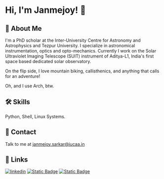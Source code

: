 
# Hi, I'm Janmejoy! 👋


## 🚀 About Me
I'm a PhD scholar at the Inter-University Centre for Astronomy and Astrophysics and Tezpur University. I specialize in astronomical instrumentation, optics and opto-mechanics.
Currently I work on the Solar Ultraviolet Imaging Telescope (SUIT) instrument of Aditya-L1, India's first space based dedicated solar observatory.

On the flip side, I love mountain biking, callisthenics, and anything that calls for an adventure!

Oh, and I use Arch, btw.
## 🛠 Skills
Python, Shell, Linux Systems.


## 💬 Contact
Talk to me at janmejoy.sarkar@iucaa.in
## 🔗 Links
[![linkedin](https://img.shields.io/badge/linkedin-0A66C2?style=for-the-badge&logo=linkedin&logoColor=white)](https://in.linkedin.com/in/janmejoy-sarkar-2520b923a)
[![Static Badge](https://img.shields.io/badge/WEBSITE-red?style=for-the-badge&logoColor=red)](https://suit.iucaa.in/people/janmejoy)
[![Static Badge](https://img.shields.io/badge/OrcID-green?style=for-the-badge&logoColor=red)](https://orcid.org/0000-0002-8560-318X)
